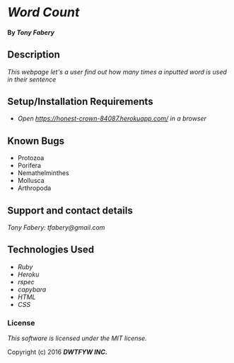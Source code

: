 # _Word Count_

#### By _**Tony Fabery**_

## Description

_This webpage let's a user find out how many times a inputted word is used in their sentence_


## Setup/Installation Requirements

* _Open https://honest-crown-84087.herokuapp.com/ in a browser_

## Known Bugs
* Protozoa
* Porifera
* Nemathelminthes
* Mollusca
* Arthropoda


## Support and contact details

_Tony Fabery: tfabery@gmail.com_

## Technologies Used

* _Ruby_
* _Heroku_
* _rspec_
* _capybara_
* _HTML_
* _CSS_


### License

*This software is licensed under the MIT license.*

Copyright (c) 2016 **_DWTFYW INC._**
